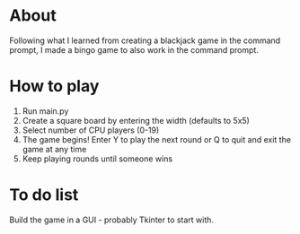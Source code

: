 # About
Following what I learned from creating a blackjack game in the command prompt, I made a bingo game to also work in the command prompt.

# How to play
1. Run main.py
2. Create a square board by entering the width (defaults to 5x5)
3. Select number of CPU players (0-19)
4. The game begins! Enter Y to play the next round or Q to quit and exit the game at any time
5. Keep playing rounds until someone wins


# To do list
Build the game in a GUI - probably Tkinter to start with.